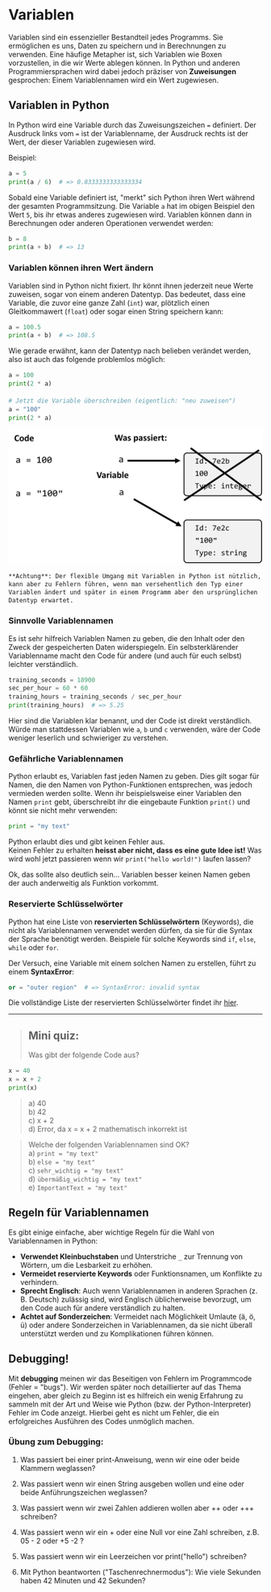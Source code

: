 # Variablen

Variablen sind ein essenzieller Bestandteil jedes Programms. Sie ermöglichen es uns, Daten zu speichern und in Berechnungen zu verwenden. Eine häufige Metapher ist, sich Variablen wie Boxen vorzustellen, in die wir Werte ablegen können. In Python und anderen Programmiersprachen wird dabei jedoch präziser von **Zuweisungen** gesprochen: Einem Variablennamen wird ein Wert zugewiesen.

## Variablen in Python

In Python wird eine Variable durch das Zuweisungszeichen `=` definiert. Der Ausdruck links vom `=` ist der Variablenname, der Ausdruck rechts ist der Wert, der dieser Variablen zugewiesen wird.

Beispiel:

```python 
a = 5
print(a / 6)  # => 0.8333333333333334
```

Sobald eine Variable definiert ist, "merkt" sich Python ihren Wert während der gesamten Programmsitzung. Die Variable `a` hat im obigen Beispiel den Wert `5`, bis ihr etwas anderes zugewiesen wird. Variablen können dann in Berechnungen oder anderen Operationen verwendet werden:

<!--pytest-codeblocks:cont-->

```python 
b = 8
print(a + b)  # => 13
```

### Variablen können ihren Wert ändern

Variablen sind in Python nicht fixiert. Ihr könnt ihnen jederzeit neue Werte zuweisen, sogar von einem anderen Datentyp. Das bedeutet, dass eine Variable, die zuvor eine ganze Zahl (`int`) war, plötzlich einen Gleitkommawert (`float`) oder sogar einen String speichern kann:
<!--pytest-codeblocks:cont-->

```python 
a = 100.5
print(a + b)  # => 108.5
```

Wie gerade erwähnt, kann der Datentyp nach belieben verändet werden, also ist auch das folgende problemlos möglich:
```python
a = 100
print(2 * a)

# Jetzt die Variable überschreiben (eigentlich: "neu zuweisen")
a = "100"
print(2 * a)
``` 

![Assigning new datatype to variable](../images/python_assign_variables_change_datatype.png)

```{note}
**Achtung**: Der flexible Umgang mit Variablen in Python ist nützlich, kann aber zu Fehlern führen, wenn man versehentlich den Typ einer Variablen ändert und später in einem Programm aber den ursprünglichen Datentyp erwartet.
```



### Sinnvolle Variablennamen

Es ist sehr hilfreich Variablen Namen zu geben, die den Inhalt oder den Zweck der gespeicherten Daten widerspiegeln. Ein selbsterklärender Variablenname macht den Code für andere (und auch für euch selbst) leichter verständlich.

```python 
training_seconds = 18900
sec_per_hour = 60 * 60
training_hours = training_seconds / sec_per_hour
print(training_hours)  # => 5.25
```

Hier sind die Variablen klar benannt, und der Code ist direkt verständlich. Würde man stattdessen Variablen wie `a`, `b` und `c` verwenden, wäre der Code weniger leserlich und schwieriger zu verstehen.

### Gefährliche Variablennamen

Python erlaubt es, Variablen fast jeden Namen zu geben. Dies gilt sogar für Namen, die den Namen von Python-Funktionen entsprechen, was jedoch vermieden werden sollte. Wenn ihr beispielsweise einer Variablen den Namen `print` gebt, überschreibt ihr die eingebaute Funktion `print()` und könnt sie nicht mehr verwenden:

```python 
print = "my text"
```

Python erlaubt dies und gibt keinen Fehler aus.  
Keinen Fehler zu erhalten **heisst aber nicht, dass es eine gute Idee ist!**
Was wird wohl jetzt passieren wenn wir `print("hello world!")` laufen lassen?  

Ok, das sollte also deutlich sein... Variablen besser keinen Namen geben
der auch anderweitig als Funktion vorkommt. 

### Reservierte Schlüsselwörter

Python hat eine Liste von **reservierten Schlüsselwörtern** (Keywords), die nicht als Variablennamen verwendet werden dürfen, da sie für die Syntax der Sprache benötigt werden. Beispiele für solche Keywords sind `if`, `else`, `while` oder `for`.

Der Versuch, eine Variable mit einem solchen Namen zu erstellen, führt zu einem **SyntaxError**:

<!--pytest-codeblocks:expect-error-->

```python 
or = "outer region"  # => SyntaxError: invalid syntax
```
Die vollständige Liste der reservierten Schlüsselwörter findet ihr [hier](https://www.w3schools.com/python/python_ref_keywords.asp).

---

> ## Mini quiz:
>
> Was gibt der folgende Code aus?

```python 
x = 40
x = x + 2
print(x)
```

> a) 40  
> b) 42  
> c) x + 2  
> d) Error, da x = x + 2 mathematisch inkorrekt ist  

> Welche der folgenden Variablennamen sind OK?  
> a) `print = "my text"`  
> b) `else = "my text"`  
> c) `sehr_wichtig = "my text"`  
> d) `übermäßig_wichtig = "my text"`  
> e) `ImportantText = "my text"`  


## Regeln für Variablennamen

Es gibt einige einfache, aber wichtige Regeln für die Wahl von Variablennamen in Python:

- **Verwendet Kleinbuchstaben** und Unterstriche `_` zur Trennung von Wörtern, um die Lesbarkeit zu erhöhen.
- **Vermeidet reservierte Keywords** oder Funktionsnamen, um Konflikte zu verhindern.
- **Sprecht Englisch**: Auch wenn Variablennamen in anderen Sprachen (z. B. Deutsch) zulässig sind, wird Englisch üblicherweise bevorzugt, um den Code auch für andere verständlich zu halten.
- **Achtet auf Sonderzeichen**: Vermeidet nach Möglichkeit Umlaute (ä, ö, ü) oder andere Sonderzeichen in Variablennamen, da sie nicht überall unterstützt werden und zu Komplikationen führen können.



## Debugging!

Mit **debugging** meinen wir das Beseitigen von Fehlern im Programmcode (Fehler = "bugs").
Wir werden später noch detaillierter auf das Thema eingehen, aber gleich zu Beginn ist es hilfreich ein wenig Erfahrung zu sammeln mit der Art und Weise wie Python (bzw. der Python-Interpreter) Fehler im Code anzeigt. Hierbei geht es nicht um Fehler, die ein erfolgreiches Ausführen des Codes unmöglich machen.

### Übung zum Debugging:

1. Was passiert bei einer print-Anweisung, wenn wir eine oder beide 
Klammern weglassen?

2. Was passiert wenn wir einen String ausgeben wollen und eine 
oder beide Anführungszeichen weglassen?

3. Was passiert wenn wir zwei Zahlen addieren wollen aber ++ oder +++ schreiben?

4. Was passiert wenn wir ein + oder eine Null vor 
eine Zahl schreiben, z.B. 05 - 2 oder +5 -2 ?

5. Was passiert wenn wir ein Leerzeichen vor print("hello") schreiben?

6. Mit Python beantworten ("Taschenrechnermodus"): Wie viele Sekunden 
haben 42 Minuten und 42 Sekunden?
